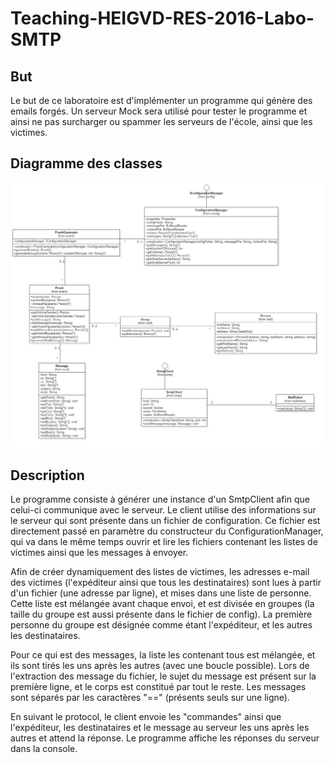 # Teaching-HEIGVD-RES-2016-Labo-SMTP
## But
Le but de ce laboratoire est d'implémenter un programme qui génère des emails forgés. Un serveur Mock sera utilisé pour tester le programme et ainsi ne pas surcharger ou spammer les serveurs de l'école, ainsi que les victimes.

## Diagramme des classes
![image](./figures/main.jpg)
## Description
Le programme consiste à générer une instance d'un SmtpClient afin que celui-ci communique avec le serveur. Le client utilise des informations sur le serveur qui sont présente dans un fichier de configuration. Ce fichier est directement passé en paramètre du constructeur du ConfigurationManager, qui va dans le même temps ouvrir et lire les fichiers contenant les listes de victimes ainsi que les messages à envoyer.

Afin de créer dynamiquement des listes de victimes, les adresses e-mail des victimes (l'expéditeur ainsi que tous les destinataires) sont lues à partir d'un fichier (une adresse par ligne), et mises dans une liste de personne. Cette liste est mélangée avant chaque envoi, et est divisée en groupes (la taille du groupe est aussi présente dans le fichier de config). La première personne du groupe est désignée comme étant l'expéditeur, et les autres les destinataires. 

Pour ce qui est des messages, la liste les contenant tous est mélangée, et ils sont tirés les uns après les autres (avec une boucle possible). Lors de l'extraction des message du fichier, le sujet du message est présent sur la première ligne, et le corps est constitué par tout le reste. Les messages sont séparés par les caractères "==" (présents seuls sur une ligne).

En suivant le protocol, le client envoie les "commandes" ainsi que l'expéditeur, les destinataires et le message au serveur les uns après les autres et attend la réponse. Le programme affiche les réponses du serveur dans la console.

